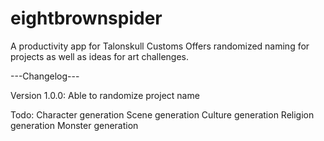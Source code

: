 # eightbrownspider

A productivity app for Talonskull Customs
Offers randomized naming for projects as well as ideas for art challenges.

---Changelog---

Version 1.0.0:
  Able to randomize project name

Todo:
Character generation
Scene generation
Culture generation
Religion generation
Monster generation

